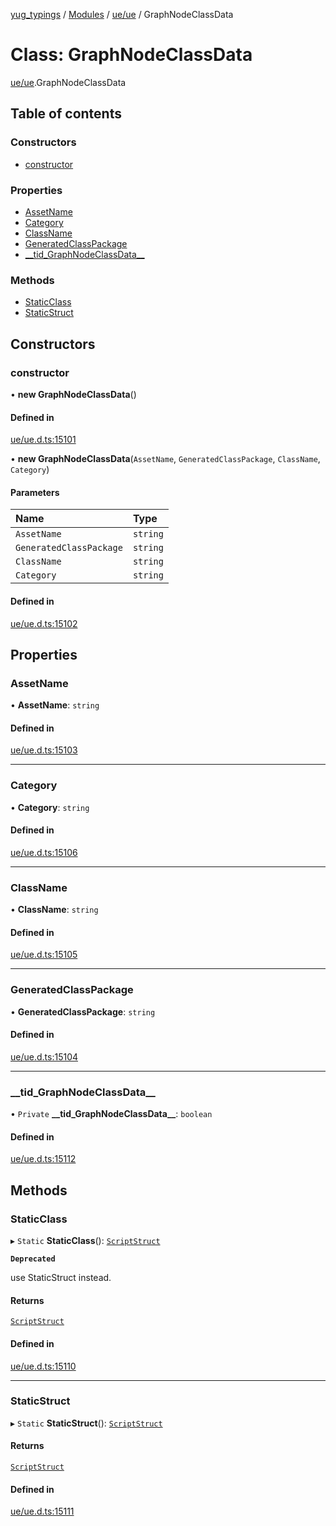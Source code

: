 [yug_typings](../README.md) / [Modules](../modules.md) / [ue/ue](../modules/ue_ue.md) / GraphNodeClassData

# Class: GraphNodeClassData

[ue/ue](../modules/ue_ue.md).GraphNodeClassData

## Table of contents

### Constructors

- [constructor](ue_ue.GraphNodeClassData.md#constructor)

### Properties

- [AssetName](ue_ue.GraphNodeClassData.md#assetname)
- [Category](ue_ue.GraphNodeClassData.md#category)
- [ClassName](ue_ue.GraphNodeClassData.md#classname)
- [GeneratedClassPackage](ue_ue.GraphNodeClassData.md#generatedclasspackage)
- [\_\_tid\_GraphNodeClassData\_\_](ue_ue.GraphNodeClassData.md#__tid_graphnodeclassdata__)

### Methods

- [StaticClass](ue_ue.GraphNodeClassData.md#staticclass)
- [StaticStruct](ue_ue.GraphNodeClassData.md#staticstruct)

## Constructors

### constructor

• **new GraphNodeClassData**()

#### Defined in

[ue/ue.d.ts:15101](https://github.com/YugMetaverse/yug_typings/blob/b7d9b19/ue/ue.d.ts#L15101)

• **new GraphNodeClassData**(`AssetName`, `GeneratedClassPackage`, `ClassName`, `Category`)

#### Parameters

| Name | Type |
| :------ | :------ |
| `AssetName` | `string` |
| `GeneratedClassPackage` | `string` |
| `ClassName` | `string` |
| `Category` | `string` |

#### Defined in

[ue/ue.d.ts:15102](https://github.com/YugMetaverse/yug_typings/blob/b7d9b19/ue/ue.d.ts#L15102)

## Properties

### AssetName

• **AssetName**: `string`

#### Defined in

[ue/ue.d.ts:15103](https://github.com/YugMetaverse/yug_typings/blob/b7d9b19/ue/ue.d.ts#L15103)

___

### Category

• **Category**: `string`

#### Defined in

[ue/ue.d.ts:15106](https://github.com/YugMetaverse/yug_typings/blob/b7d9b19/ue/ue.d.ts#L15106)

___

### ClassName

• **ClassName**: `string`

#### Defined in

[ue/ue.d.ts:15105](https://github.com/YugMetaverse/yug_typings/blob/b7d9b19/ue/ue.d.ts#L15105)

___

### GeneratedClassPackage

• **GeneratedClassPackage**: `string`

#### Defined in

[ue/ue.d.ts:15104](https://github.com/YugMetaverse/yug_typings/blob/b7d9b19/ue/ue.d.ts#L15104)

___

### \_\_tid\_GraphNodeClassData\_\_

• `Private` **\_\_tid\_GraphNodeClassData\_\_**: `boolean`

#### Defined in

[ue/ue.d.ts:15112](https://github.com/YugMetaverse/yug_typings/blob/b7d9b19/ue/ue.d.ts#L15112)

## Methods

### StaticClass

▸ `Static` **StaticClass**(): [`ScriptStruct`](ue_ue.ScriptStruct.md)

**`Deprecated`**

use StaticStruct instead.

#### Returns

[`ScriptStruct`](ue_ue.ScriptStruct.md)

#### Defined in

[ue/ue.d.ts:15110](https://github.com/YugMetaverse/yug_typings/blob/b7d9b19/ue/ue.d.ts#L15110)

___

### StaticStruct

▸ `Static` **StaticStruct**(): [`ScriptStruct`](ue_ue.ScriptStruct.md)

#### Returns

[`ScriptStruct`](ue_ue.ScriptStruct.md)

#### Defined in

[ue/ue.d.ts:15111](https://github.com/YugMetaverse/yug_typings/blob/b7d9b19/ue/ue.d.ts#L15111)

